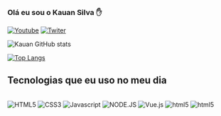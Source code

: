 ### Olá eu sou o Kauan Silva ✋

[![Youtube](https://img.shields.io/badge/Instagram-E4405F?style=for-the-badge&logo=instagram&logoColor=white)](https://www.instagram.com/s.c_kauan/)
[![Twiter](https://img.shields.io/badge/Twitter-1DA1F2?style=for-the-badge&logo=twitter&logoColor=white
)](https://twitter.com/sc_kauan06)

![Kauan GitHub stats](https://github-readme-stats.vercel.app/api?username=Kauan678f&show_icons=true&theme=dracula)

[![Top Langs](https://github-readme-stats.vercel.app/api/top-langs/?username=Kauan678f&layout=compact)](https://github.com/anuraghazra/github-readme-stats)

## Tecnologias que eu uso no meu dia

<div style="display: inline-block"><br>
    <img alt="HTML5" src="https://img.shields.io/badge/HTML5-E34F26?style=for-the-badge&logo=html5&logoColor=white" style="text-align: center"/>
    <img alt="CSS3" src="https://img.shields.io/badge/CSS3-1572B6?style=for-the-badge&logo=css3&logoColor=white" style="text-align: center"/>
    <img alt="Javascript" src="https://img.shields.io/badge/JavaScript-F7DF1E?style=for-the-badge&logo=javascript&logoColor=black" style="text-align: center"/>
    <img alt="NODE.JS" src="https://img.shields.io/badge/Node.js-43853D?style=for-the-badge&logo=node.js&logoColor=white" style="text-align: center"/>
    <img alt="Vue.js" src="https://img.shields.io/badge/Vue.js-35495E?style=for-the-badge&logo=vue.js&logoColor=4FC08D" style="text-align: center"/>
    <img aling="center" alt = "html5" src="https://img.shields.io/badge/MySQL-005C84?style=for-the-badge&logo=mysql&logoColor=white">
    <img aling="center" alt = "html5" src="https://img.shields.io/badge/Python-3776AB?style=for-the-badge&logo=python&logoColor=white">
</div>
